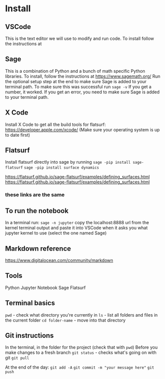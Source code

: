 # Install

## VSCode 
This is the text editor we will use to modify and run code. To install follow the instructions at 

## Sage
This is a combination of Python and a bunch of math specific Python libraries. To install, follow the instructions at https://www.sagemath.org/
Run the optional setup step at the end to make sure Sage is added to your terminal path. To make sure this was successful run
`sage -v`
If you get a number, it worked. If you get an error, you need to make sure Sage is added to your terminal path. 

## X Code
Install X Code to get all the build tools for flatsurf:
https://developer.apple.com/xcode/ (Make sure your operating system is up to date first)


## Flatsurf 
Install flatsurf directly into sage by running
`sage -pip install sage-flatsurf`
`sage -pip install surface dynamics`

https://flatsurf.github.io/sage-flatsurf/examples/defining_surfaces.html
https://flatsurf.github.io/sage-flatsurf/examples/defining_surfaces.html
### these links are the same 


## To run the notebook
In a terminal run:
`sage -n jupyter`
copy the localhost:8888 url from the kernel terminal output and paste it into VSCode when it asks you what jupyter kernel to use (select the one named Sage)


## Markdown reference
https://www.digitalocean.com/community/markdown

## Tools
Python
Jupyter Notebook
Sage
Flatsurf

## Terminal basics
`pwd` - check what directory you're currently in
`ls` - list all folders and files in the current folder
`cd folder-name` - move into that directory 

## Git instructions
In the terminal, in the folder for the project (check that with `pwd`)
Before you make changes to a fresh branch
`git status` - checks what's going on with git
`git pull` 

At the end of the day:
`git add -A`
`git commit -m "your message here"`
`git push`



